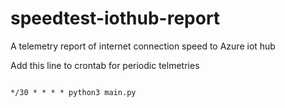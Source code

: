 # speedtest-iothub-report
A telemetry report of internet connection speed to Azure iot hub


Add this line to crontab for periodic telmetries
```shell

*/30 * * * * python3 main.py 

```
